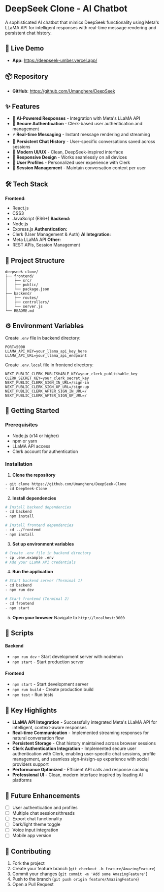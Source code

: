 # DeepSeek Clone - AI Chatbot

A sophisticated AI chatbot that mimics DeepSeek functionality using Meta's LLaMA API for intelligent responses with real-time message rendering and persistent chat history.

## 🚀 Live Demo
- **App:** https://deepseek-umber.vercel.app/

## 📦 Repository
- **GitHub:** https://github.com/Umanghere/DeepSeek

## ✨ Features
- 🤖 **AI-Powered Responses** - Integration with Meta's LLaMA API
- 🔐 **Secure Authentication** - Clerk-based user authentication and management
- ⚡ **Real-time Messaging** - Instant message rendering and streaming
- 💾 **Persistent Chat History** - User-specific conversations saved across sessions
- 🎨 **Modern UI/UX** - Clean, DeepSeek-inspired interface
- 📱 **Responsive Design** - Works seamlessly on all devices
- 👤 **User Profiles** - Personalized user experience with Clerk
- 🔄 **Session Management** - Maintain conversation context per user

## 🛠️ Tech Stack
**Frontend:** 
- React.js
- CSS3
- JavaScript (ES6+)
**Backend:** 
- Node.js
- Express.js
**Authentication:** 
- Clerk (User Management & Auth)
**AI Integration:** 
- Meta LLaMA API
**Other:**
- REST APIs, Session Management

## 📁 Project Structure
```
deepseek-clone/
├── frontend/
│   ├── src/
│   ├── public/
│   └── package.json
├── backend/
│   ├── routes/
│   ├── controllers/
│   └── server.js
└── README.md
```

## ⚙️ Environment Variables
Create `.env` file in backend directory:
```
PORT=5000
LLAMA_API_KEY=your_llama_api_key_here
LLAMA_API_URL=your_llama_api_endpoint
```

Create `.env.local` file in frontend directory:
```
NEXT_PUBLIC_CLERK_PUBLISHABLE_KEY=your_clerk_publishable_key
CLERK_SECRET_KEY=your_clerk_secret_key
NEXT_PUBLIC_CLERK_SIGN_IN_URL=/sign-in
NEXT_PUBLIC_CLERK_SIGN_UP_URL=/sign-up
NEXT_PUBLIC_CLERK_AFTER_SIGN_IN_URL=/
NEXT_PUBLIC_CLERK_AFTER_SIGN_UP_URL=/
```

## 🚀 Getting Started

### Prerequisites
- Node.js (v14 or higher)
- npm or yarn
- LLaMA API access
- Clerk account for authentication

### Installation

1. **Clone the repository**
```bash
- git clone https://github.com/Umanghere/DeepSeek-Clone
- cd DeepSeek-Clone
```

2. **Install dependencies**
```bash
# Install backend dependencies
- cd backend
- npm install

# Install frontend dependencies
- cd ../frontend
- npm install
```

3. **Set up environment variables**
```bash
# Create .env file in backend directory
- cp .env.example .env
# Add your LLaMA API credentials
```

4. **Run the application**
```bash
# Start backend server (Terminal 1)
- cd backend
- npm run dev

# Start frontend (Terminal 2)
- cd frontend
- npm start
```

5. **Open your browser**
Navigate to `http://localhost:3000`

## 🔧 Scripts

#### Backend
- `npm run dev` - Start development server with nodemon
- `npm start` - Start production server

#### Frontend  
- `npm start` - Start development server
- `npm run build` - Create production build
- `npm test` - Run tests

## 🌟 Key Highlights

- **LLaMA API Integration** - Successfully integrated Meta's LLaMA API for intelligent, context-aware responses
- **Real-time Communication** - Implemented streaming responses for natural conversation flow
- **Persistent Storage** - Chat history maintained across browser sessions
- **Clerk Authentication Integration** - Implemented secure user authentication with Clerk, enabling user-specific chat sessions, profile management, and seamless sign-in/sign-up experience with social providers support
- **Performance Optimized** - Efficient API calls and response caching
- **Professional UI** - Clean, modern interface inspired by leading AI platforms

## 🔮 Future Enhancements

- [ ] User authentication and profiles
- [ ] Multiple chat sessions/threads
- [ ] Export chat functionality
- [ ] Dark/light theme toggle
- [ ] Voice input integration
- [ ] Mobile app version

## 🤝 Contributing

1. Fork the project
2. Create your feature branch (`git checkout -b feature/AmazingFeature`)
3. Commit your changes (`git commit -m 'Add some AmazingFeature'`)
4. Push to the branch (`git push origin feature/AmazingFeature`)
5. Open a Pull Request

